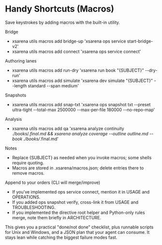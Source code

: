 # Handy Shortcuts (Macros)

Save keystrokes by adding macros with the built-in utility.

Bridge
- xsarena utils macros add bridge-up 'xsarena ops service start-bridge-v2'
- xsarena utils macros add connect 'xsarena ops service connect'

Authoring lanes
- xsarena utils macros add run-dry 'xsarena run book "{SUBJECT}" --dry-run'
- xsarena utils macros add simulate 'xsarena dev simulate "{SUBJECT}" --length standard --span medium'

Snapshots
- xsarena utils macros add snap-txt 'xsarena ops snapshot txt --preset ultra-tight --total-max 2500000 --max-per-file 180000 --no-repo-map'

Analysis
- xsarena utils macros add qa 'xsarena analyze continuity ./books/*.final.md && xsarena analyze coverage --outline outline.md --book ./books/*.final.md'


Notes
- Replace {SUBJECT} as needed when you invoke macros; some shells require quoting.
- Macros are stored in .xsarena/macros.json; delete entries there to remove macros.

Append to your orders (CLI will merge/improve)
- If you've implemented ops service connect, mention it in USAGE and OPERATIONS.
- If you added ops snapshot verify, cross-link it from USAGE and TROUBLESHOOTING.
- If you implemented the directive root helper and Python-only rules merge, note them briefly in ARCHITECTURE.

This gives you a practical "done/not done" checklist, plus runnable scripts for Unix and Windows, and a JSON plan that your agent can consume. It stays lean while catching the biggest failure modes fast.
